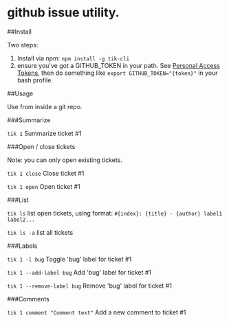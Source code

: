 # github issue utility.

##Install

Two steps: 
  1. Install via npm: `npm install -g tik-cli`
  2. ensure you've got a GITHUB_TOKEN in your path. See [Personal Access Tokens](https://github.com/settings/applications), then do something like `export GITHUB_TOKEN="{token}"` in your bash profile.


##Usage

Use from inside a git repo.

###Summarize

`tik 1` Summarize ticket #1

###Open / close tickets

Note: you can only open existing tickets.

`tik 1 close` Close ticket #1

`tik 1 open` Open ticket #1

###List

`tik ls` list open tickets, using format: `#{index}: {title} - {author} label1 label2...`

`tik ls -a` list all tickets

###Labels

`tik 1 -l bug` Toggle 'bug' label for ticket #1

`tik 1 --add-label bug` Add 'bug' label for ticket #1

`tik 1 --remove-label bug` Remove 'bug' label for ticket #1

###Comments

`tik 1 comment "Comment text"` Add a new comment to ticket #1
